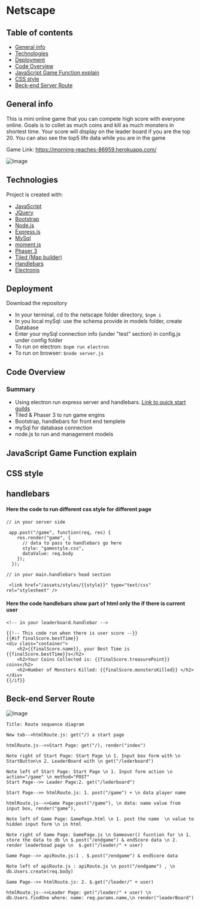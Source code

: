 # Netscape

## Table of contents

- [General info](#general-info)
- [Technologies](#Technologies)
- [Deployment](#Deployment)
- [Code Overview](#Code-Overview)
- [JavaScript Game Function explain](#JavaScript-Function-explain)
- [CSS style](#CSS-style)
- [Beck-end Server Route](#Beck-end-Server-Route)

## General info

This is mini online game that you can compete high score with everyone online. Goals is to collet as much coins and kill as much monsters in shortest time. Your score will display on the leader board if you are the top 20. You can also see the top5 life data while you are in the game

Game Link: https://morning-reaches-86959.herokuapp.com/

![Image](public/assets/images/frontgif.gif)

## Technologies

Project is created with:

- [JavaScript](https://www.javascript.com/)
- [JQuery](https://jquery.com/)
- [Bootstrap](https://getbootstrap.com/)
- [Node.js](https://nodejs.org/)
- [Express.js](https://expressjs.com/)
- [MySql](https://www.mysql.com/)
- [moment.js](https://momentjs.com/)
- [Phaser 3](https://phaser.io/phaser3)
- [Tiled (Map builder)](https://www.mapeditor.org/)
- [Handlebars](https://handlebarsjs.com/)
- [Electronjs](https://electronjs.org/)

## Deployment

Download the repository

- In your terminal, cd to the netscape folder directory, `$npm i`
- In you local mySql: use the schema provide in models folder, create Database
- Enter your mySql connection info (under "test" section) in config.js under config folder
- To run on electron: `$npm run electron`
- To run on browser: `$node server.js`

## Code Overview

### Summary

- Using electron run express server and handlebars. [Link to quick start guilds](https://github.com/joshjcarrier/electron-express-quick-start)
- Tiled & Phaser 3 to run game engins
- Bootstrap, handlebars for front end templete
- mySql for database connection
- node.js to run and management models

## JavaScript Game Function explain

## CSS style

## handlebars

#### Here the code to run different css style for different page

```
// in your server side

 app.post("/game", function(req, res) {
    res.render("game", {
      // data to pass to handlebars go here
      style: "gamestyle.css",
      dataValue: req.body
    });
  });

// in your main.handlebars head section

 <link href="/assets/styles/{{style}}" type="text/css" rel="stylesheet" />
```

#### Here the code handlebars show part of html only the if there is current user

```
<!-- in your leaderboard.handlebar -->

{{!-- This code run when there is user score --}}
{{#if finalScore.bestTime}}
<div class="container">
    <h2>{{finalScore.name}}, your Best Time is {{finalScore.bestTime}}s</h2>
    <h2>Your Coins Collected is: {{finalScore.treasurePoint}} coins</h2>
    <h2>Humber of Monsters Killed: {{finalScore.monstersKilled}} </h2>
</div>
{{/if}}

```

## Beck-end Server Route

![Image](public/assets/images/sequence_diagram.PNG)

```sequence {theme="hand"}
Title: Route sequence diagram

New tab-->htmlRoute.js: get("/) a start page

htmlRoute.js-->>Start Page: get("/), render("index")

Note right of Start Page: Start Page \n 1. Input box form with \n StartButton\n 2. LeaderBoard with \n get("/lederboard")

Note left of Start Page: Start Page \n 1. Input form action \n action="/game" \n method="POST"
Start Page-->> Leader Page:2. get("/lederboard")

Start Page-->> htmlRoute.js: 1. post("/game") + \n data player name

htmlRoute.js-->>Game Page:post("/game"), \n data: name value from input box, render("game"),

Note left of Game Page: GamePage.html \n 1. post the name  \n value to hidden input form \n in html

Note right of Game Page: GamePage.js \n Gameover() fucntion for \n 1. store the data to db \n $.post("/endgame") & endScore data \n 2. render leaderboad page \n  $.get("/leader/" + user)

Game Page-->> apiRoute.js:1 . $.post("/endgame") & endScore data

Note left of apiRoute.js : apiRoute.js \n post("/endgame") , \n db.Users.create(req.body)

Game Page-->> htmlRoute.js: 2. $.get("/leader/" + user)

htmlRoute.js-->>Leader Page: get("/leader/" + user) \n db.Users.findOne where: name: req.params.name,\n render("leaderBoard")

```

